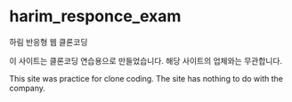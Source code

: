 # harim_responce_exam
하림 반응형 웹 클론코딩

이 사이트는 클론코딩 연습용으로 만들었습니다.
해당 사이트의 업체와는 무관합니다.

This site was practice for clone coding.
The site has nothing to do with the company.
